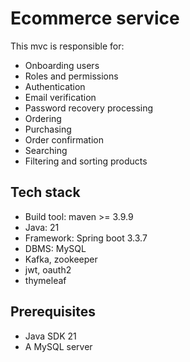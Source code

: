 # Ecommerce service
This mvc is responsible for:
* Onboarding users
* Roles and permissions
* Authentication
* Email verification
* Password recovery processing
* Ordering
* Purchasing
* Order confirmation
* Searching
* Filtering and sorting products

## Tech stack
* Build tool: maven >= 3.9.9
* Java: 21
* Framework: Spring boot 3.3.7
* DBMS: MySQL
* Kafka, zookeeper
* jwt, oauth2
* thymeleaf

## Prerequisites
* Java SDK 21
* A MySQL server

